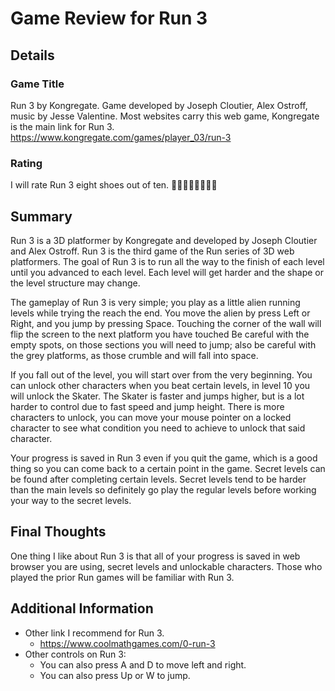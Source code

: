 # Game Review for Run 3

## Details

### Game Title
Run 3 by Kongregate. Game developed by Joseph Cloutier, Alex Ostroff, music by Jesse Valentine. Most websites carry this web game, Kongregate is the main link for Run 3.
https://www.kongregate.com/games/player_03/run-3

### Rating
I will rate Run 3 eight shoes out of ten.
:shoe::shoe::shoe::shoe::shoe::shoe::shoe::shoe:

## Summary
Run 3 is a 3D platformer by Kongregate and developed by Joseph Cloutier and Alex Ostroff. Run 3 is the third game of the Run series of 3D web platformers. The goal of Run 3 is to run all the way to the finish of each level until you advanced to each level. Each level will get harder and the shape or the level structure may change.

The gameplay of Run 3 is very simple; you play as a little alien running levels while trying the reach the end. You move the alien by press Left or Right, and you jump by pressing Space. Touching the corner of the wall will flip the screen to the next platform you have touched Be careful with the empty spots, on those sections you will need to jump; also be careful with the grey platforms, as those crumble and will fall into space.

If you fall out of the level, you will start over from the very beginning. You can unlock other characters when you beat certain levels, in level 10 you will unlock the Skater. The Skater is faster and jumps higher, but is a lot harder to control due to fast speed and jump height. There is more characters to unlock, you can move your mouse pointer on a locked character to see what condition you need to achieve to unlock that said character.

Your progress is saved in Run 3 even if you quit the game, which is a good thing so you can come back to a certain point in the game. Secret levels can be found after completing certain levels. Secret levels tend to be harder than the main levels so definitely go play the regular levels before working your way to the secret levels.


## Final Thoughts
One thing I like about Run 3 is that all of your progress is saved in web browser you are using, secret levels and unlockable characters. Those who played the prior Run games will be familiar with Run 3.

## Additional Information
* Other link I recommend for Run 3.
	* https://www.coolmathgames.com/0-run-3
* Other controls on Run 3:
	* You can also press A and D to move left and right.
	* You can also press Up or W to jump.
